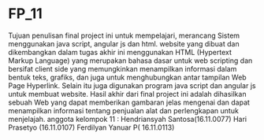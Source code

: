 # FP_11
Tujuan penulisan final project ini untuk mempelajari, merancang Sistem menggunakan java script, angular js dan html. website yang dibuat dan dikembangkan dalam tugas akhir ini menggunakan HTML (Hypertext Markup Language) yang merupakan bahasa dasar untuk web scripting dan bersifat client side yang memungkinkan menampilkan informasi dalam bentuk teks, grafiks, dan juga untuk menghubungkan antar tampilan Web Page Hyperlink. Selain itu juga digunakan program java script dan angular js untuk membuat website. Hasil akhir dari final project ini adalah dihasilkan sebuah Web yang dapat memberikan gambaran jelas mengenai dan dapat menampilkan informasi tentang  penjualan alat dan perlengkapan untuk menjelajah. anggota kelompok 11 : Hendriansyah Santosa(16.11.0077)  Hari Prasetyo (16.11.0107)  Ferdilyan Yanuar P( 16.11.0113)
